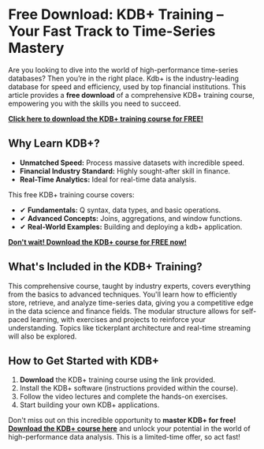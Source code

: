 # Free Download: KDB+ Training – Your Fast Track to Time-Series Mastery

Are you looking to dive into the world of high-performance time-series databases? Then you’re in the right place. Kdb+ is the industry-leading database for speed and efficiency, used by top financial institutions. This article provides a **free download** of a comprehensive KDB+ training course, empowering you with the skills you need to succeed.

[**Click here to download the KDB+ training course for FREE!**](https://udemywork.com/kdb-training)

## Why Learn KDB+?

*   **Unmatched Speed:** Process massive datasets with incredible speed.
*   **Financial Industry Standard:** Highly sought-after skill in finance.
*   **Real-Time Analytics:** Ideal for real-time data analysis.

This free KDB+ training course covers:

*   ✔ **Fundamentals:** Q syntax, data types, and basic operations.
*   ✔ **Advanced Concepts:** Joins, aggregations, and window functions.
*   ✔ **Real-World Examples:** Building and deploying a kdb+ application.

[**Don't wait! Download the KDB+ course for FREE now!**](https://udemywork.com/kdb-training)

## What's Included in the KDB+ Training?

This comprehensive course, taught by industry experts, covers everything from the basics to advanced techniques. You'll learn how to efficiently store, retrieve, and analyze time-series data, giving you a competitive edge in the data science and finance fields. The modular structure allows for self-paced learning, with exercises and projects to reinforce your understanding. Topics like tickerplant architecture and real-time streaming will also be explored.

## How to Get Started with KDB+

1.  **Download** the KDB+ training course using the link provided.
2.  Install the KDB+ software (instructions provided within the course).
3.  Follow the video lectures and complete the hands-on exercises.
4.  Start building your own KDB+ applications.

Don't miss out on this incredible opportunity to **master KDB+ for free! [Download the KDB+ course here](https://udemywork.com/kdb-training)** and unlock your potential in the world of high-performance data analysis. This is a limited-time offer, so act fast!
